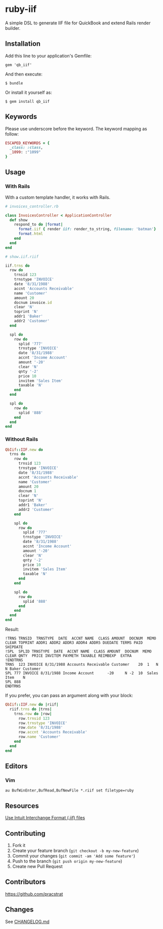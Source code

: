 ruby-iif
========

A simple DSL to generate IIF file for QuickBook and extend Rails render builder.


## Installation

Add this line to your application's Gemfile:

    gem 'qb_iif'

And then execute:

    $ bundle

Or install it yourself as:

    $ gem install qb_iif
## Keywords

Please use underscore before the keyword. The keyword mapping as follow:
```ruby
ESCAPED_KEYWORDS = {
  _class: :class,
  _1099: :"1099"
}
```

## Usage

### With Rails

With a custom template handler, it works with Rails.

```ruby
# invoices_controller.rb

class InvoicesController < ApplicationController
  def show
    respond_to do |format|
      format.iif { render iif: render_to_string, filename: 'batman'}
      format.html
    end
  end
end
```

```ruby
# show.iif.riif

iif.trns do
  row do
    trnsid 123
    trnstype 'INVOICE'
    date '8/31/1988'
    accnt 'Accounts Receivable'
    name 'Customer'
    amount 20
    docnum invoice.id
    clear 'N'
    toprint 'N'
    addr1 'Baker'
    addr2 'Customer'
  end

  spl do
    row do
      splid '777'
      trnstype 'INVOICE'
      date '8/31/1988'
      accnt 'Income Account'
      amount '-20'
      clear 'N'
      qnty '-2'
      price 10
      invitem 'Sales Item'
      taxable 'N'
    end
  end

  spl do
    row do
      splid '888'
    end
  end
end
```

### Without Rails

```ruby
QbIif::IIF.new do
  trns do
    row do
      trnsid 123
      trnstype 'INVOICE'
      date '8/31/1988'
      accnt 'Accounts Receivable'
      name 'Customer'
      amount 20
      docnum 1
      clear 'N'
      toprint 'N'
      addr1 'Baker'
      addr2 'Customer'
    end

    spl do
      row do
        splid '777'
        trnstype 'INVOICE'
        date '8/31/1988'
        accnt 'Income Account'
        amount '-20'
        clear 'N'
        qnty '-2'
        price 10
        invitem 'Sales Item'
        taxable 'N'
      end
    end

    spl do
      row do
        splid '888'
      end
    end
  end
end
```

Result:

```
!TRNS TRNSID  TRNSTYPE  DATE  ACCNT NAME  CLASS AMOUNT  DOCNUM  MEMO  CLEAR TOPRINT ADDR1 ADDR2 ADDR3 ADDR4 ADDR5 DUEDATE TERMS PAID  SHIPDATE
!SPL  SPLID TRNSTYPE  DATE  ACCNT NAME  CLASS AMOUNT  DOCNUM  MEMO  CLEAR QNTY  PRICE INVITEM PAYMETH TAXABLE REIMBEXP  EXTRA
!ENDTRNS
TRNS  123 INVOICE 8/31/1988 Accounts Receivable Customer    20  1   N N Baker Customer
SPL 777 INVOICE 8/31/1988 Income Account      -20     N -2  10  Sales Item    N
SPL 888
ENDTRNS
```

If you prefer, you can pass an argument along with your block:

```ruby
QbIif::IIF.new do |riif|
  riif.trns do |trns|
    trns.row do |row|
      row.trnsid 123
      row.trnstype 'INVOICE'
      row.date '8/31/1988'
      row.accnt 'Accounts Receivable'
      row.name 'Customer'
    end
  end
end
```

## Editors

### Vim

```VimL
au BufWinEnter,BufRead,BufNewFile *.riif set filetype=ruby
```

## Resources

[Use Intuit Interchange Format (.iif) files](http://support.quickbooks.intuit.com/support/articles/HOW12778)

## Contributing

1. Fork it
2. Create your feature branch (`git checkout -b my-new-feature`)
3. Commit your changes (`git commit -am 'Add some feature'`)
4. Push to the branch (`git push origin my-new-feature`)
5. Create new Pull Request

## Contributors

https://github.com/pracstrat

## Changes

See [CHANGELOG.md](CHANGELOG.md)

